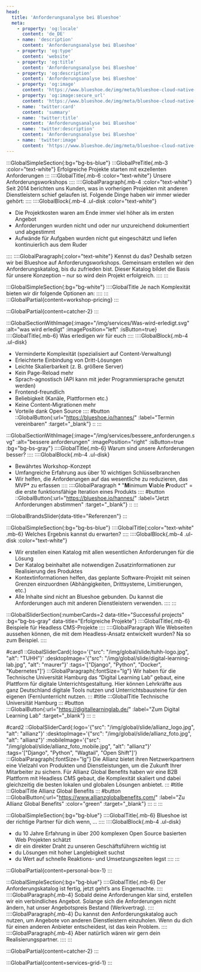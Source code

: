 ```yaml
---
head:
  title: 'Anforderungsanalyse bei Blueshoe'
  meta:
    - property: 'og:locale'
      content: 'de_DE'
    - name: 'description'
      content: 'Anforderungsanalyse bei Blueshoe'
    - property: 'og:type'
      content: 'website'
    - property: 'og:title'
      content: 'Anforderungsanalyse bei Blueshoe'
    - property: 'og:description'
      content: 'Anforderungsanalyse bei Blueshoe'
    - property: 'og:image'
      content: 'https://www.blueshoe.de/img/meta/blueshoe-cloud-native-devlopment.png'
    - property: 'og:image:secure_url'
      content: 'https://www.blueshoe.de/img/meta/blueshoe-cloud-native-devlopment.png'
    - name: 'twitter:card'
      content: 'summary'
    - name: 'twitter:title'
      content: 'Anforderungsanalyse bei Blueshoe'
    - name: 'twitter:description'
      content: 'Anforderungsanalyse bei Blueshoe'
    - name: 'twitter:image'
      content: 'https://www.blueshoe.de/img/meta/blueshoe-cloud-native-devlopment.png'
---
```


:::GlobalSimpleSection{:bg="bg-bs-blue"}
:::GlobalPreTitle{.mb-3 :color="text-white"}
Erfolgreiche Projekte starten mit exzellenten Anforderungen
:::
::::GlobalTitle{.mb-6 :color="text-white"}
Unsere Anforderungsworkshops
::::
::::GlobalParagraph{.mb-4 :color="text-white"}
Seit 2014 berichten uns Kunden, was in vorherigen Projekten mit anderen Dienstleistern schief gelaufen ist. Folgende Dinge haben wir immer wieder gehört:
::::
::::GlobalBlock{.mb-4 .ul-disk :color="text-white"}
- Die Projektkosten waren am Ende immer viel höher als im ersten Angebot
- Anforderungen wurden nicht und oder nur unzureichend dokumentiert und abgestimmt
- Aufwände für Aufgaben wurden nicht gut eingeschätzt und liefen kontinuierlich aus dem Ruder

::::
::::GlobalParagraph{:color="text-white"}
Kennst du das? Deshalb setzen wir bei Blueshoe auf Anforderungsworkshops. Gemeinsam erstellen wir den Anforderungskatalog, bis du zufrieden bist. Dieser Katalog bildet die Basis für unsere Konzeption – nur so wird dein Projekt erfolgreich.
::::
:::


<!--- Pricing --->
:::GlobalSimpleSection{:bg="bg-white"}
::::GlobalTitle
Je nach Komplexität bieten wir dir folgende Optionen an:
::::
:::
:::GlobalPartial{content=workshop-pricing}
:::

<!--- Call an expert --->
:::GlobalPartial{content=catcher-2}
:::

<!--- Was erledigen wir für euch --->
:::GlobalSectionWithImage{:image="/img/services/Was-wird-erledigt.svg" :alt="was wird erledigt" :imagePosition="left" :isButton=true}
::::GlobalTitle{.mb-6}
Was erledigen wir für euch
::::
::::GlobalBlock{.mb-4 .ul-disk}
- Verminderte Komplexität (spezialisiert auf Content-Verwaltung)
- Erleichterte Einbindung von Dritt-Lösungen
- Leichte Skalierbarkeit (z. B. größere Server)
- Kein Page-Reload mehr
- Sprach-agnostisch (API kann mit jeder Programmiersprache genutzt werden)
- Frontend-freundlich
- Beliebigkeit (Kanäle, Plattformen etc.)
- Keine Content-Migrationen mehr
- Vorteile dank Open Source
::::
#button
::GlobalButton{:url="https://blueshoe.io/hannes/" :label="Termin vereinbaren" :target="_blank"}
::
:::

<!--- Warum sind unsere Anforderungen besser? --->
:::GlobalSectionWithImage{:image="/img/services/bessere_anforderungen.svg" :alt="bessere anforderungen" :imagePosition="right" :isButton=true :bg="bg-bs-gray"}
::::GlobalTitle{.mb-6}
Warum sind unsere Anforderungen besser?
::::
::::GlobalBlock{.mb-4 .ul-disk}
- Bewährtes Workshop-Konzept
- Umfangreiche Erfahrung aus über 10 wichtigen Schlüsselbranchen
- Wir helfen, die Anforderungen auf das wesentliche zu reduzieren, das MVP* zu erfassen
::::
::::GlobalParagraph
\* "**M**inimum **V**iable **P**roduct" = die erste funktionsfähige Iteration eines Produkts
::::
#button
::GlobalButton{:url="https://blueshoe.io/hannes/" :label="Jetzt Anforderungen abstimmen" :target="_blank"}
::
:::

<!--- Referenzen --->
:::GlobalBrandsSlider{data-title="Referenzen"}
:::

<!--- Welches Ergebnis kannst du erwarten?--->
:::GlobalSimpleSection{:bg="bg-bs-blue"}
::::GlobalTitle{:color="text-white" .mb-6}
Welches Ergebnis kannst du erwarten?
::::
::::GlobalBlock{.mb-4 .ul-disk :color="text-white"}
- Wir erstellen einen Katalog mit allen wesentlichen Anforderungen für die Lösung
- Der Katalog beinhaltet alle notwendigen Zusatzinformationen zur Realisierung des Produktes
- Kontextinformationen helfen, das geplante Software-Projekt mit seinen Grenzen einzuordnen (Abhängigkeiten, Drittsysteme, Limitierungen, etc.)
- Alle Inhalte sind nicht an Blueshoe gebunden. Du kannst die Anforderungen auch mit anderen Dienstleistern verwenden.
::::
:::


<!--- Projekte --->
:::GlobalSliderSection{:numberCards=2 data-title="Successful projects" :bg="bg-bs-gray" data-title="Erfolgreiche Projekte"}
::::GlobalTitle{.mb-6}
Beispiele für Headless CMS-Projekte
::::
::::GlobalParagraph
Wie Webseiten aussehen können, die mit dem Headless-Ansatz entwickelt wurden? Na so zum Beispiel.
::::

#card1
::GlobalSliderCard{:logo='{"src": "/img/global/slide/tuhh-logo.jpg", "alt": "TUHH"}' :desktopImage='{"src": "/img/global/slide/digital-learning-lab.jpg", "alt": "maurer"}' :tags='["Django", "Python", "Docker", "Kubernetes"]'}
:::GlobalParagraph{:fontSize="lg"}
Wir haben für die Technische Universität Hamburg das “Digital Learning Lab” gebaut, eine Plattform für digitale Unterrichtsgestaltung. Hier können Lehrkräfte aus ganz Deutschland digitale Tools nutzen und Unterrichtsbausteine für den eigenen (Fern)unterricht nutzen.
:::
#title
:::GlobalTitle
Technische Universität Hamburg
:::
#button
:::GlobalButton{:url="https://digitallearninglab.de/" :label="Zum Digital Learning Lab" :target="_blank"}
:::
::

#card2
::GlobalSliderCard{:logo='{"src": "/img/global/slide/allianz_logo.jpg", "alt": "allianz"}' :desktopImage='{"src": "/img/global/slide/allianz_foto.jpg", "alt": "allianz"}' :mobileImage='{"src": "/img/global/slide/allianz_foto_mobile.jpg", "alt": "allianz"}' :tags='["Django", "Python", "Wagtail", "Open Shift"]'}
:::GlobalParagraph{:fontSize="lg"}
Die Allianz bietet ihren Netzwerkpartnern eine Vielzahl von Produkten und Dienstleistungen, um die Zukunft Ihrer Mitarbeiter zu sichern. Für Allianz Global Benefits haben wir eine B2B Plattform mit Headless CMS gebaut, die Komplexität skaliert und dabei gleichzeitig die besten lokalen und globalen Lösungen anbietet.
:::
#title
:::GlobalTitle
Allianz Global Benefits
:::
#button
:::GlobalButton{:url="https://www.allianzglobalbenefits.com/" :label="Zu Allianz Global Benefits" :color="green" :target="_blank"}
:::
::
:::

<!--- Blueshoe ist der richtige Partner für dich wenn, ... --->
:::GlobalSimpleSection{:bg="bg-blue"}
::::GlobalTitle{.mb-6}
Blueshoe ist der richtige Partner für dich wenn, ...
::::
::::GlobalBlock{.mb-4 .ul-disk}
- du 10 Jahre Erfahrung in über 200 komplexen Open Source basierten Web Projekten schätzt
- dir ein direkter Draht zu unseren Geschäftsführern wichtig ist
- du Lösungen mit hoher Langlebigkeit suchst
- du Wert auf schnelle Reaktions- und Umsetzungszeiten legst
::::
:::

<!--- persönlicher Kontakt --->
:::GlobalPartial{content=personal-box-1}
:::

<!--- Blueshoe ist der richtige Partner für dich wenn, ... --->
:::GlobalSimpleSection{:bg="bg-blue"}
::::GlobalTitle{.mb-6}
Der Anforderungskatalog ist fertig, jetzt geht’s ans Eingemachte.
::::
::::GlobalParagraph{.mb-4}
Sobald deine Anforderungen klar sind, erstellen wir ein verbindliches Angebot. Solange sich die Anforderungen nicht ändern, hat unser Angebotspreis Bestand (Werkvertrag).
::::
::::GlobalParagraph{.mb-4}
Du kannst den Anforderungskatalog auch nutzen, um Angebote von anderen Dienstleistern einzuholen. Wenn du dich für einen anderen Anbieter entscheidest, ist das kein Problem.
::::
::::GlobalParagraph{.mb-4}
Aber natürlich wären wir gern dein Realisierungspartner.
::::
:::

<!--- Call an expert --->
:::GlobalPartial{content=catcher-2}
:::


<!--- Service Grid --->
:::GlobalPartial{content=services-grid-1}
:::